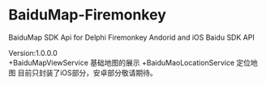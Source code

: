 # BaiduMap-Firemonkey
BaiduMap SDK Api for Delphi Firemonkey 
Andorid and iOS Baidu SDK API

Version:1.0.0.0   
 +BaiduMapViewService   基础地图的展示
 +BaiduMaoLocationService  定位地图
 目前只封装了iOS部分，安卓部分敬请期待。
